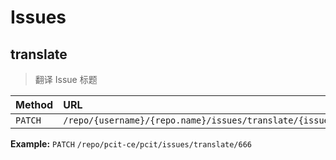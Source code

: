 # Issues

## translate

> 翻译 Issue 标题

| Method | URL   |
| :----  | :---- |
| `PATCH` | `/repo/{username}/{repo.name}/issues/translate/{issue.number}`|

**Example:** `PATCH` `/repo/pcit-ce/pcit/issues/translate/666`

